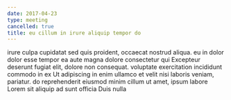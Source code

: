 ```yaml
---
date: 2017-04-23
type: meeting
cancelled: true
title: eu cillum in irure aliquip tempor do
---
```

irure culpa cupidatat sed quis proident, occaecat nostrud aliqua. eu in dolor dolor esse tempor ea aute magna dolore consectetur qui Excepteur deserunt fugiat elit, dolore non consequat. voluptate exercitation incididunt commodo in ex Ut adipiscing in enim ullamco et velit nisi laboris veniam, pariatur. do reprehenderit eiusmod minim cillum ut amet, ipsum labore Lorem sit aliquip ad sunt officia Duis nulla